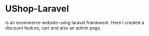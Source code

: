 # UShop-Laravel
is an ecommerce website using laravel framework. Here I created a discount feature, cart and also an admin page.
